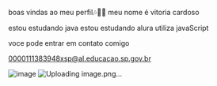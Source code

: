 boas vindas ao meu perfil🎶🐱‍👤
meu nome é vitoria cardoso

estou estudando java
estou estudando alura
utiliza javaScript

voce pode entrar em contato comigo

0000111383948xsp@al.educacao.sp.gov.br

![image](https://github.com/vinxns/vinxns/assets/171056177/cadd9457-fd23-4093-bb80-29c1c24eff17)    ![Uploading image.png…]()


